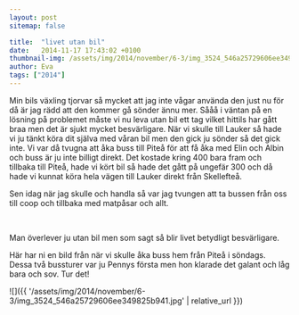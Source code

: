 ```yaml
---
layout: post
sitemap: false

title:  "livet utan bil"
date:   2014-11-17 17:43:02 +0100
thumbnail-img: /assets/img/2014/november/6-3/img_3524_546a25729606ee349825b941.jpg
author: Eva
tags: ["2014"]
---
```


Min bils växling tjorvar så mycket att jag inte vågar använda den just nu för då är jag rädd att den kommer gå sönder ännu mer. Sååå i väntan på en lösning på problemet måste vi nu leva utan bil ett tag vilket hittils har gått braa men det är sjukt mycket besvärligare. När vi skulle till Lauker så hade vi ju tänkt köra dit själva med våran bil men den gick ju sönder så det gick inte. Vi var då tvugna att åka buss till Piteå för att få åka med Elin och Albin och buss är ju inte billigt direkt. Det kostade kring 400 bara fram och tillbaka till Piteå, hade vi kört bil så hade det gått på ungefär 300 och då hade vi kunnat köra hela vägen till Lauker direkt från Skellefteå. 




Sen idag när jag skulle och handla så var jag tvungen att ta bussen från oss till coop och tillbaka med matpåsar och allt. 







 




Man överlever ju utan bil men som sagt så blir livet betydligt besvärligare. 




Här har ni en bild från när vi skulle åka buss hem från Piteå i söndags. Dessa två bussturer var ju Pennys första men hon klarade det galant och låg bara och sov. Tur det!

![]({{ '/assets/img/2014/november/6-3/img_3524_546a25729606ee349825b941.jpg'  | relative_url }})

